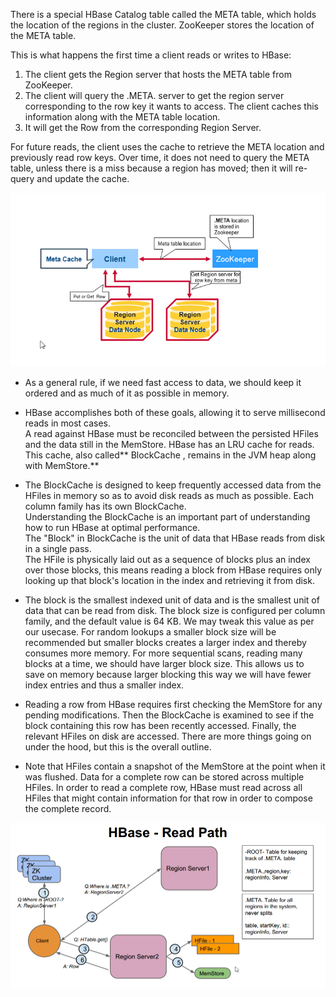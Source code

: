 There is a special HBase Catalog table called the META table, which holds the location of the regions in the cluster. ZooKeeper stores the location of the META table.

This is what happens the first time a client reads or writes to HBase:

1. The client gets the Region server that hosts the META table from ZooKeeper.
2. The client will query the .META. server to get the region server corresponding to the row key it wants to access. The client caches this information along with the META table location.
3. It will get the Row from the corresponding Region Server.

For future reads, the client uses the cache to retrieve the META location and previously read row keys. Over time, it does not need to query the META table, unless there is a miss because a region has moved; then it will re-query and update the cache.

![](/assets/HbaseRead.png)

* As a general rule, if we need fast access to data, we should keep it ordered and as much of it as possible in memory.

* HBase accomplishes both of these goals, allowing it to serve millisecond reads in most cases.  
  A read against HBase must be reconciled between the persisted HFiles and the data still in the MemStore. HBase has an LRU cache for reads. This cache, also called** BlockCache , remains in the JVM heap along with MemStore.**

* The BlockCache is designed to keep frequently accessed data from the HFiles in memory so as to avoid disk reads as much as possible. Each column family has its own BlockCache.  
   Understanding the BlockCache is an important part of understanding how to run HBase at optimal performance.   
  The "Block" in BlockCache is the unit of data that HBase reads from disk in a single pass.  
   The HFile is physically laid out as a sequence of blocks plus an index over those blocks, this means reading a block from HBase requires only looking up that block's location in the index and retrieving it from disk.

* The block is the smallest indexed unit of data and is the smallest unit of data that can be read from disk. The block size is configured per column family, and the default value is 64 KB. We may tweak this value as per our usecase.
   For random lookups a smaller block size will be recommended but smaller blocks creates a larger index and thereby consumes more memory. For more sequential scans, reading many blocks at a time, we should have larger block size. This allows us to save on memory because larger blocking this way we will have fewer index entries and thus a smaller index.
* Reading a row from HBase requires first checking the MemStore for any pending modifications. Then the BlockCache is examined to see if the block containing this row has been recently accessed. Finally, the relevant HFiles on disk are accessed. There are more things going on under the hood, but this is the overall outline.
* Note that HFiles contain a snapshot of the MemStore at the point when it was flushed. Data for a complete row can be stored across multiple HFiles. In order to read a complete row, HBase must read across all HFiles that might contain information for that row in order to compose the complete record. 

![](/assets/HbaseReadPath.png)



